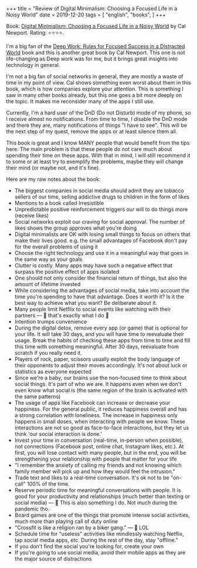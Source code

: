 +++
title = "Review of Digital Minimalism: Choosing a Focused Life in a Noisy World"
date = 2019-12-20
tags = [
    "english",
    "books",
]
+++

Book: [Digital Minimalism: Choosing a Focused Life in a Noisy World](https://www.goodreads.com/book/show/40672036) by Cal Newport. Rating: ⭐️⭐️⭐️⭐️.

I'm a big fan of the [Deep Work: Rules for Focused Success in a Distracted World](/deepworkbook) book and this is another great book by Cal Newport. This one is not life-changing as Deep work was for me, but it brings great insights into technology in general.

I'm not a big fan of social networks in general, they are mostly a waste of time in my point of view. Cal shows something even worst about them in this book, which is how companies explore your attention. This is something I saw in many other books already, but this one goes a bit more deeply on the topic. It makes me reconsider many of the apps I still use.

Currently, I'm a hard user of the DnD (Do not Disturb) mode of my phone, so I receive almost no notifications. From time to time, I disable the DnD mode and there they are, many notifications of things "I have to see". This will be the next step of my quest, remove the apps or at least silence them all.

This book is great and I know MANY people that would benefit from the tips here. The main problem is that these people do not care much about spending their time on these apps. With that in mind, I will still recommend it to some or at least try to exemplify the problems, maybe they will change their mind (or maybe not, and it's fine).

Here are my raw notes about the book:

- The biggest companies in social media should admit they are tobacco sellers of our time, selling addictive drugs to children in the form of likes
- Mentions to a book called Irresistible
- Unpredictable positive reinforcement triggers our will to do things more (receive likes)
- Social networks exploit our craving for social approval. The number of likes shows the group approves what you're doing
- Digital minimalists are OK with losing small things to focus on others that make their lives good. e.g. the small advantages of Facebook don't pay for the overall problems of using it
- Choose the right technology and use it in a meaningful way that goes in the same way as your goals
- Clutter is costly. Many apps may have such a negative effect that surpass the positive effect of apps isolated
- One should not only consider the financial return of things, but also the amount of lifetime invested
- While considering the advantages of social media, take into account the time you're spending to have that advantage. Does it worth it? Is it the best way to achieve what you want? Be deliberate about it.
- Many people limit Netflix to social events like watching with their partners — 💭 that's exactly what I do 🤔
- Intention trumps convenience
- During the digital detox, remove every app (or game) that is optional for your life. It will take 30 days, and you will have time to reevaluate their usage. Break the habits of checking these apps from time to time and fill this time with something meaningful. After 30 days, reevaluate from scratch if you really need it.
- Players of rock, paper, scissors usually exploit the body language of their opponents to adjust their moves accordingly. It's not about luck or statistics as everyone expected
- Since we're a baby, our brains use the non-focused time to think about social things. It's part of who we are. It happens even when we don't even know what social is (the same region of the brain is activated with the same patterns)
- The usage of apps like Facebook can increase or decrease your happiness. For the general public, it reduces happiness overall and has a strong correlation with loneliness. The increase in happiness only happens in small doses, when interacting with people we know. These interactions are not so good as face-to-face interactions, but they let us think 'our social interaction is done.'
- Invest your time in conversation (real-time, in-person when possible), not connections (Facebook post, online chat, Instagram likes, etc.). At first, you will lose contact with many people, but in the end, you will be strengthening your relationship with people that matter for your life
- "I remember the anxiety of calling my friends and not knowing which family member will pick up and how they would feel the intrusion."
- Trade text and likes to a real-time conversation. It's ok not to be "on-call" 100% of the time.
- Reserve periodic time for meaningful conversations with people. It is good for your productivity and relationships (much better than texting or social media) — 💭 This is also something I do. Not much during the pandemic tho.
- Board games are one of the things that promote intense social activities, much more than playing call of duty online
- "Crossfit is like a religion ran by a biker gang." — 💭 LOL
- Schedule time for "useless" activities like mindlessly watching Netflix, tap social media apps, etc. During the rest of the day, stay "offline."
- If you don't find the social you're looking for, create your own
- If you're going to use social media, avoid their mobile apps as they are the major source of distractions
